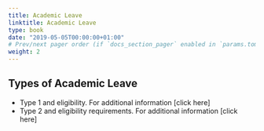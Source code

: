 ```yaml
---
title: Academic Leave
linktitle: Academic Leave
type: book
date: "2019-05-05T00:00:00+01:00"
# Prev/next pager order (if `docs_section_pager` enabled in `params.toml`)
weight: 2
---
```


## Types of Academic Leave
* Type 1 and eligibility. For additional information [click here]
* Type 2 and eligibility requirements. For additional information [click here]
